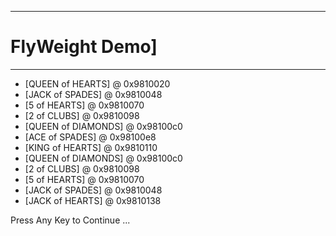  --------------
# FlyWeight Demo]
 --------------

* [QUEEN of HEARTS] @ 0x9810020
* [JACK of SPADES] @ 0x9810048 
* [5 of HEARTS] @ 0x9810070
* [2 of CLUBS] @ 0x9810098
* [QUEEN of DIAMONDS] @ 0x98100c0
* [ACE of SPADES] @ 0x98100e8
* [KING of HEARTS] @ 0x9810110
* [QUEEN of DIAMONDS] @ 0x98100c0
* [2 of CLUBS] @ 0x9810098
* [5 of HEARTS] @ 0x9810070
* [JACK of SPADES] @ 0x9810048
* [JACK of HEARTS] @ 0x9810138

Press Any Key to Continue ...
